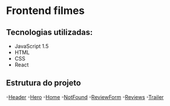 # Frontend filmes

## Tecnologias utilizadas:
- JavaScript 1.5
- HTML
- CSS
- React

## Estrutura do projeto

-[Header](src/components/header/)
-[Hero](src/components/hero/)
-[Home](src/components/home/)
-[NotFound](src/components/notFound/)
-[ReviewForm](src/components/reviewForm/)
-[Reviews](src/components/reviews/)
-[Trailer](src/components/trailer/)
